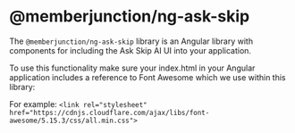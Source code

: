# @memberjunction/ng-ask-skip

The `@memberjunction/ng-ask-skip` library is an Angular library with components for including the Ask Skip AI UI into your application.

To use this functionality make sure your index.html in your Angular application includes a reference to Font Awesome which we use within this library:

For example:
`<link rel="stylesheet" href="https://cdnjs.cloudflare.com/ajax/libs/font-awesome/5.15.3/css/all.min.css">`